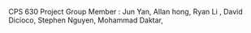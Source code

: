 CPS 630 Project 
Group Member : 
   Jun Yan, 
   Allan hong, 
   Ryan Li ,
   David Dicioco,
   Stephen Nguyen,
   Mohammad Daktar,
   
